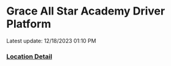# Grace All Star Academy Driver Platform
Latest update: 12/18/2023 01:10 PM

### [Location Detail](Location_detail.md)
